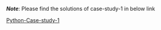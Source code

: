 ***Note***: Please find the solutions of case-study-1 in below link

[Python-Case-study-1](https://github.com/SunnyMaxwell/Python-Practice/tree/main/Case-study-1)
